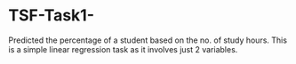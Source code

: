 # TSF-Task1-
Predicted the percentage of a student based on the
no. of study hours.
This is a simple linear regression task as it involves
just 2 variables.
